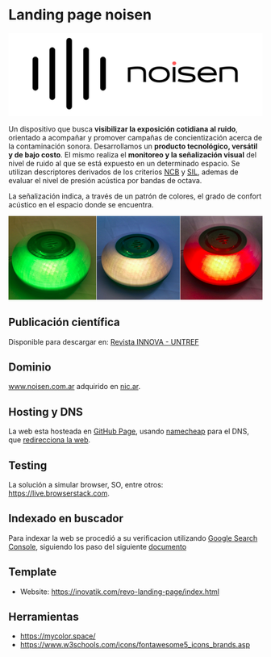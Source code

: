 # Landing page noisen

![](images/logo.png)


Un dispositivo que busca **visibilizar la exposición cotidiana al ruido**, orientado a acompañar y promover campañas de concientización acerca de la contaminación sonora. Desarrollamos un **producto tecnológico, versátil y de bajo costo**. El mismo realiza el **monitoreo y la señalización visual** del nivel de ruido al que se está expuesto en un determinado espacio. Se utilizan descriptores derivados de los criterios [NCB](https://asa.scitation.org/doi/10.1121/1.398243) y [SIL](https://asa.scitation.org/doi/10.1121/1.381757), ademas de evaluar el nivel de presión acústica por bandas de octava.

La señalización indica, a través de un patrón de colores, el grado de confort acústico en el espacio donde se encuentra.

![](images/prototipo1.png)

## Publicación científica
Disponible para descargar en:
[Revista INNOVA - UNTREF](http://revistas.untref.edu.ar/index.php/innova/article/view/882)

## Dominio
www.noisen.com.ar adquirido en [nic.ar](https://nic.ar/es/ayuda/instructivos/registro-de-dominio). 

## Hosting y DNS
La web esta hosteada en [GitHub Page](https://pages.github.com/), usando [namecheap](https://www.namecheap.com) 
para el DNS, que [redirecciona la web](https://curiosidadesespaciales.ar/2020/09/21/Tutorial-blog-2/).

## Testing
La solución a simular browser, SO, entre otros: https://live.browserstack.com.

## Indexado en buscador
Para indexar la web se procedió a su verificacion utilizando [Google Search Console](https://search.google.com/u/5/search-console?resource_id=http%3A%2F%2Fnoisen.com.ar%2F), siguiendo los paso del siguiente [documento](https://yossieliaz.medium.com/how-to-make-your-github-pages-website-searchable-by-google-c6f481ca3a19)

## Template 
* Website: https://inovatik.com/revo-landing-page/index.html

## Herramientas
* https://mycolor.space/
* https://www.w3schools.com/icons/fontawesome5_icons_brands.asp
